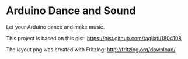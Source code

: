 Arduino Dance and Sound
=======================

Let your Arduino dance and make music.

This project is based on this gist: https://gist.github.com/tagliati/1804108

The layout png was created with Fritzing: http://fritzing.org/download/
